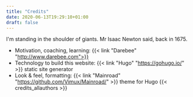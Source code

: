 ```yaml
---
title: "Credits"
date: 2020-06-13T19:29:10+01:00
draft: false
---
```


I'm standing in the shoulder of giants.
Mr Isaac Newton said, back in 1675.

<!--more-->

* Motivation, coaching, learning: {{< link "Darebee" "http://www.darebee.com">}}
* Technology to build this website: {{< link "Hugo" "https://gohugo.io/" >}} static site generator
* Look & feel, formatting: {{< link "Mainroad" "https://github.com/Vimux/Mainroad/" >}} theme for Hugo
{{< credits_allauthors >}}
